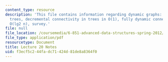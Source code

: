 ```yaml
---
content_type: resource
description: 'This file contains information regarding dynamic graphs: Euler tour
  trees, decremental connectivity in trees in O(1), fully dynamic connectivity in
  O(lg2 n), survey.'
file: null
file_location: /coursemedia/6-851-advanced-data-structures-spring-2012/f3ecf5c244fadc71424d81de8a8364f0_MIT6_851S12_Lec20.pdf
file_type: application/pdf
resourcetype: Document
title: Lecture 20 Notes
uid: f3ecf5c2-44fa-dc71-424d-81de8a8364f0
---
```

